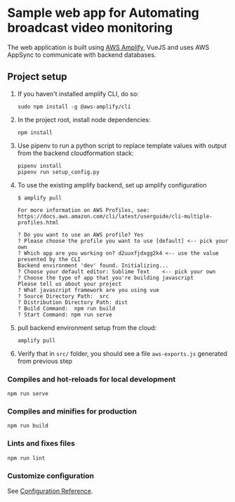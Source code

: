 # Sample web app for Automating broadcast video monitoring

The web application is built using [AWS Amplify](https://docs.amplify.aws/), VueJS and uses AWS AppSync to communicate with backend databases.

## Project setup

1. If you haven't installed amplify CLI, do so:
   ```shell script
   sudo npm install -g @aws-amplify/cli
   ```
1. In the project root, install node dependencies:

   ```shell script
   npm install
   ```

1. Use pipenv to run a python script to replace template values with output from the backend cloudformation stack:

   ```
   pipenv install
   pipenv run setup_config.py
   ```

1. To use the existing amplify backend, set up amplify configuration

   ```
   $ amplify pull

   For more information on AWS Profiles, see:
   https://docs.aws.amazon.com/cli/latest/userguide/cli-multiple-profiles.html

   ? Do you want to use an AWS profile? Yes
   ? Please choose the profile you want to use [default] <-- pick your own
   ? Which app are you working on? d2uuxfjdxgg2k4 <-- use the value presented by the CLI
   Backend environment 'dev' found. Initializing...
   ? Choose your default editor: Sublime Text    <-- pick your own
   ? Choose the type of app that you're building javascript
   Please tell us about your project
   ? What javascript framework are you using vue
   ? Source Directory Path:  src
   ? Distribution Directory Path: dist
   ? Build Command:  npm run build
   ? Start Command: npm run serve
   ```

1. pull backend environment setup from the cloud:

   ```shell script
   amplify pull
   ```

1. Verify that in `src/` folder, you should see a file `aws-exports.js` generated from previous step

### Compiles and hot-reloads for local development

```
npm run serve
```

### Compiles and minifies for production

```
npm run build
```

### Lints and fixes files

```
npm run lint
```

### Customize configuration

See [Configuration Reference](https://cli.vuejs.org/config/).
